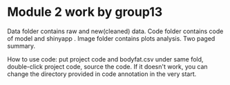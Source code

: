 # Module 2 work by group13
Data folder contains raw and new(cleaned) data.
Code folder contains code of model and shinyapp .
Image folder contains plots analysis.
Two paged summary.

How to use code: 
put project code and bodyfat.csv under same fold, double-click project code, source the code.
If it doesn't work, you can change the directory provided in code annotation in the very start.
